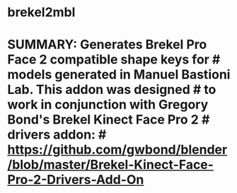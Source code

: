 # brekel2mbl
# SUMMARY: Generates Brekel Pro Face 2 compatible shape keys for # models generated in Manuel Bastioni Lab. This addon was designed # to work in conjunction with Gregory Bond's Brekel Kinect Face Pro 2 # drivers addon: # https://github.com/gwbond/blender/blob/master/Brekel-Kinect-Face-Pro-2-Drivers-Add-On
